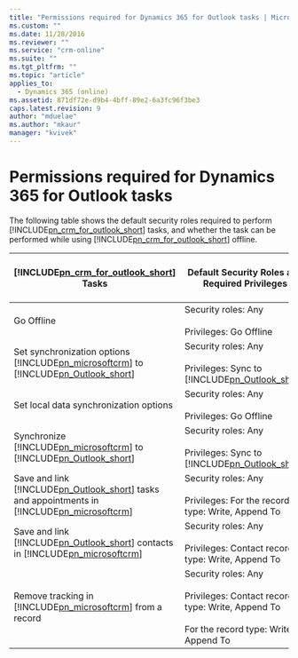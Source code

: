 ```yaml
---
title: "Permissions required for Dynamics 365 for Outlook tasks | MicrosoftDocs"
ms.custom: ""
ms.date: 11/28/2016
ms.reviewer: ""
ms.service: "crm-online"
ms.suite: ""
ms.tgt_pltfrm: ""
ms.topic: "article"
applies_to: 
  - Dynamics 365 (online)
ms.assetid: 871df72e-d9b4-4bff-89e2-6a3fc96f3be3
caps.latest.revision: 9
author: "mduelae"
ms.author: "mkaur"
manager: "kvivek"
---
```

# Permissions required for Dynamics 365 for Outlook tasks
The following table shows the default security roles required to perform [!INCLUDE[pn_crm_for_outlook_short](../../includes/pn-crm-for-outlook-short.md)] tasks, and whether the task can be performed while using [!INCLUDE[pn_crm_for_outlook_short](../../includes/pn-crm-for-outlook-short.md)] offline.  
  
|[!INCLUDE[pn_crm_for_outlook_short](../../includes/pn-crm-for-outlook-short.md)] Tasks|Default Security Roles and Required Privileges|Can Task Be Done Offline?|  
|------------------------------------------------------------------------------------|----------------------------------------------------|-------------------------------|  
|Go Offline|Security roles:   Any<br /><br /> Privileges: Go Offline|Yes|  
|Set synchronization options [!INCLUDE[pn_microsoftcrm](../../includes/pn-microsoftcrm.md)] to [!INCLUDE[pn_Outlook_short](../../includes/pn-outlook-short.md)]|Security roles:  Any<br /><br /> Privileges:  Sync to [!INCLUDE[pn_Outlook_short](../../includes/pn-outlook-short.md)]|Yes|  
|Set local data synchronization options|Security roles:  Any<br /><br /> Privileges:  Go Offline|Yes|  
|Synchronize [!INCLUDE[pn_microsoftcrm](../../includes/pn-microsoftcrm.md)] to [!INCLUDE[pn_Outlook_short](../../includes/pn-outlook-short.md)]|Security roles:  Any<br /><br /> Privileges:  Sync to [!INCLUDE[pn_Outlook_short](../../includes/pn-outlook-short.md)]|Yes|  
|Save and link [!INCLUDE[pn_Outlook_short](../../includes/pn-outlook-short.md)] tasks and appointments in [!INCLUDE[pn_microsoftcrm](../../includes/pn-microsoftcrm.md)]|Security roles:  Any<br /><br /> Privileges:  For the record type: Write, Append To|Yes|  
|Save and link [!INCLUDE[pn_Outlook_short](../../includes/pn-outlook-short.md)] contacts in [!INCLUDE[pn_microsoftcrm](../../includes/pn-microsoftcrm.md)]|Security roles:  Any<br /><br /> Privileges:  Contact record type: Write, Append To|Yes|  
|Remove tracking in [!INCLUDE[pn_microsoftcrm](../../includes/pn-microsoftcrm.md)] from a record|Security roles:  Any<br /><br /> Privileges:  Contact record type: Write, Append To<br /><br /> For the record type: Write, Append To|Yes|  
  
